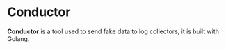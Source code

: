 # Conductor

**Conductor** is a tool used to send fake data to log collectors, it is built with Golang.
